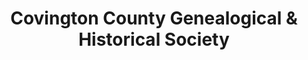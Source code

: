---
layout: repo
title: "Covington County Genealogical & Historical  Society"
id: 23787
permalink: repos/23787/
---